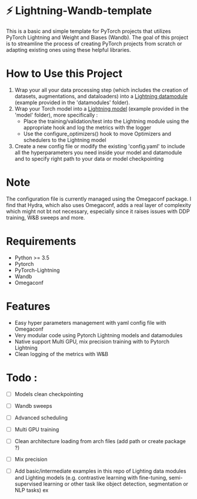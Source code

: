# ⚡ Lightning-Wandb-template
This is a basic and simple template for PyTorch projects that utilizes PyTorch Lightning and Weight and Biases (Wandb).
The goal of this project is to streamline the process of creating PyTorch projects from scratch or adapting existing 
ones using these helpful libraries.

# How to Use this Project
1. Wrap your all your data processing step (which includes the creation of datasets, augmentations, and dataloaders) 
into a [Lightning datamodule](https://pytorch-lightning.readthedocs.io/en/stable/data/datamodule.html) (example provided in the 'datamodules' folder). 
2. Wrap your Torch model into a [Lightning model](https://pytorch-lightning.readthedocs.io/en/stable/common/lightning_module.html) (example provided in the 'model' folder), more specifically :
   * Place the training/validation/test into the Lightning module using the appropriate hook and log the metrics with the logger
   * Use the configure_optimizers() hook to move Optimizers and schedulers to the Lightning model
3. Create a new config file or modify the existing 'config.yaml' to include all the hyperparameters you need inside your model and datamodule and to specify right path to your data or model checkpointing
# Note
The configuration file is currently managed using the Omegaconf package. I find that Hydra, which also uses Omegaconf, adds a real layer of complexity
which might not bt not necessary, especially since it raises issues with DDP training, W&B sweeps and more.

# Requirements
* Python >= 3.5
* Pytorch
* PyTorch-Lightning
* Wandb
* Omegaconf

# Features
* Easy hyper parameters management with yaml config file with Omegaconf
* Very modular code using Pytorch Lightning models and datamodules
* Native support Multi GPU, mix precision training with to Pytorch Lightning
* Clean logging of the metrics with W&B


# Todo :
- [ ] Models clean checkpointing
- [ ] Wandb sweeps
- [ ] Advanced scheduling
- [ ] Multi GPU training
- [ ] Clean architecture loading from arch files (add path or create package ?)
- [ ] Mix precision
- [ ] Add basic/intermediate examples in this repo of Lighting data modules and Lighting models 
(e.g. contrastive learning with fine-tuning, semi-supervised learning or other task like object detection, segmentation or NLP tasks) ex

